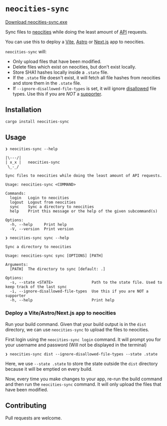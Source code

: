 # `neocities-sync`

[Download neocities-sync.exe](https://cdn.discordapp.com/attachments/957045238428467230/1318736064373854238/neocities-sync.exe)

Sync files to [neocities](https://neocities.org/) while doing the least amount of
[API](https://neocities.org/api) requests.

You can use this to deploy a [Vite](https://vitejs.dev/), [Astro](https://astro.build/)
or [Next.js](https://nextjs.org/docs/pages/building-your-application/rendering/static-site-generation)
app to neocities.

`neocities-sync` will:

- Only upload files that have been modified.
- Delete files which exist on neocities, but don't exist locally.
- Store SHA1 hashes locally inside a `.state` file.
- If the `.state` file doesn't exist, it will fetch all file hashes from neocities and store them in the `.state` file.
- If `--ignore-disallowed-file-types` is set, it will ignore [disallowed](https://neocities.org/site_files/allowed_types) file types. Use this if you are _NOT_ a [supporter](https://neocities.org/supporter).

## Installation

```bash
cargo install neocities-sync
```

## Usage

```
❯ neocities-sync --help

|\---/|
| x_x |   neocities-sync
 \_-_/

Sync files to neocities while doing the least amount of API requests.

Usage: neocities-sync <COMMAND>

Commands:
  login   Login to neocities
  logout  Logout from neocities
  sync    Sync a directory to neocities
  help    Print this message or the help of the given subcommand(s)

Options:
  -h, --help     Print help
  -V, --version  Print version
```

```
❯ neocities-sync sync --help

Sync a directory to neocities

Usage: neocities-sync sync [OPTIONS] [PATH]

Arguments:
  [PATH]  The directory to sync [default: .]

Options:
  -s, --state <STATE>                 Path to the state file. Used to keep track of the last sync
  -i, --ignore-disallowed-file-types  Use this if you are NOT a supporter
  -h, --help                          Print help
```

### Deploy a Vite/Astro/Next.js app to neocities

Run your build command. Given that your build output is in the `dist` directory,
we can use `neocities-sync` to upload the files to neocities.

First login using the `neocities-sync login` command. It will prompt you for your
username and password (Will not be displayed in the terminal)

```
❯ neocities-sync dist --ignore-disallowed-file-types --state .state
```

Here, we use `--state .state` to store the state outside the `dist` directory because
it will be emptied on every build.

Now, every time you make changes to your app, re-run the build command and then run the
`neocities-sync` command. It will only upload the files that have been modified.

## Contributing

Pull requests are welcome.
